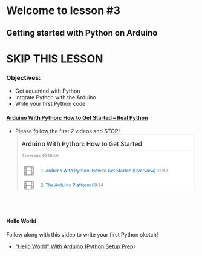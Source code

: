 # Welcome to lesson #3

## Getting started with Python on Arduino

# SKIP THIS LESSON

### Objectives:
- Get aquanted with Python
- Intgrate Python with the Arduino
- Write your first Python code


#### [Arduino With Python: How to Get Started – Real Python](https://realpython.com/courses/arduino-python/)
- Please follow the first _2_ videos and STOP!
![Screen Shot Showing Videos](https://github.com/StateFarm-STEM/pyinthesky/blob/main/lesson3/Getting_Started_With_Python.png)

<br><br>
#### Hello World
Follow along with this video to write your first Python sketch!
- ["Hello World" With Arduino (Python Setup Prep)](https://www.youtube.com/watch?v=QSC-POqb9Kw)
